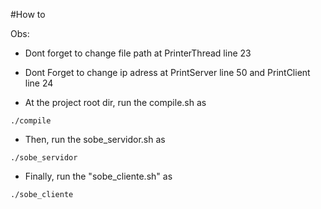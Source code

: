 #How to

Obs:
 - Dont forget to change file path at PrinterThread line 23
 - Dont Forget to change ip adress at PrintServer line 50 and PrintClient line 24

- At the project root dir, run the compile.sh as
```
./compile
```
- Then, run the sobe_servidor.sh as
```
./sobe_servidor
```

- Finally, run the "sobe_cliente.sh" as
```
./sobe_cliente
```

